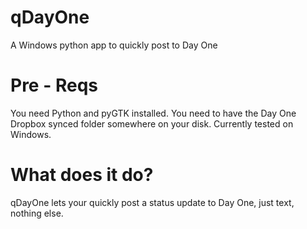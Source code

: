 qDayOne
=======

A Windows python app to quickly post to Day One


Pre - Reqs
==========

You need Python and pyGTK installed. You need to have the Day One Dropbox synced folder somewhere on your disk. Currently tested on Windows.

What does it do?
================

qDayOne lets your quickly post a status update to Day One, just text, nothing else. 

